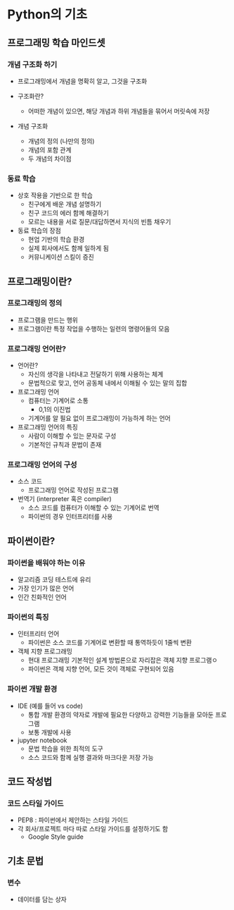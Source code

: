 # Python의 기초



## 프로그래밍 학습 마인드셋

### 개념 구조화 하기

- 프로그래밍에서 개념을 명확히 알고, 그것을 구조화
- 구조화란?
  - 어떠한 개념이 있으면, 해당 개념과 하위 개념들을 묶어서 머릿속에 저장

- 개념 구조화
  - 개념의 정의 (나만의 정의)
  - 개념의 포함 관계
  - 두 개념의 차이점



### 동료 학습

- 상호 작용을 기반으로 한 학습
  - 친구에게 배운 개념 설명하기
  - 친구 코드의 에러 함께 해결하기
  - 모르는 내용을 서로 질문/대답하면서 지식의 빈틈 채우기
- 동료 학습의 장점
  - 현업 기반의 학습 환경
  - 실제 회사에서도 함께 일하게 됨
  - 커뮤니케이션 스킬이 증진



## 프로그래밍이란?

### 프로그래밍의 정의

- 프로그램을 만드는 행위
- 프로그램이란 특정 작업을 수행하는 일련의 명령어들의 모음



### 프로그래밍 언어란?

- 언어란?
  - 자신의 생각을 나타내고 전달하기 위해 사용하는 체계
  - 문법적으로 맞고, 언어 공동체 내에서 이해될 수 있는 말의 집합
- 프로그래밍 언어
  - 컴퓨터는 기계어로 소통
    - 0,1의 이진법
  - 기계어를 알 필요 없이 프로그래밍이 가능하게 하는 언어
- 프로그래밍 언어의 특징
  - 사람이 이해할 수 있는 문자로 구성
  - 기본적인 규칙과 문법이 존재



### 프로그래밍 언어의 구성

- 소스 코드
  - 프로그래밍 언어로 작성된 프로그램
- 번역기 (interpreter 혹은 compiler)
  - 소스 코드를 컴퓨터가 이해할 수 있는 기계어로 번역
  - 파이썬의 경우 인터프리터를 사용



## 파이썬이란?

### 파이썬을 배워야 하는 이유

- 알고리즘 코딩 테스트에 유리
- 가장 인기가 많은 언어
- 인간 친화적인 언어



### 파이썬의 특징

- 인터프리터 언어
  - 파이썬은 소스 코드를 기계어로 변환할 때 통역하듯이 1줄씩 변환
- 객체 지향 프로그래밍
  - 현대 프로그래밍 기본적인 설계 방법론으로 자리잡은 객체 지향 프로그램ㅇ
  - 파이썬은 객체 지향 언어, 모든 것이 객체로 구현되어 있음



### 파이썬 개발 환경

- IDE (예를 들어 vs code)
  - 통합 개발 환경의 약자로 개발에 필요한 다양하고 강력한 기능들을 모아둔 프로그램
  - 보통 개발에 사용
- jupyter notebook
  - 문법 학습을 위한 최적의 도구
  - 소스 코드와 함께 실행 결과와 마크다운 저장 가능



## 코드 작성법

### 코드 스타일 가이드

- PEP8 : 파이썬에서 제안하는 스타일 가이드
- 각 회사/프로젝트 마다 따로 스타일 가이드를 설정하기도 함
  - Google Style guide



## 기초 문법

### 변수

- 데이터를 담는 상자